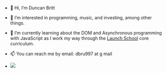 - 👋 Hi, I’m Duncan Britt

- 👀 I’m interested in programming, music, and investing, among other things.

- 🌱 I’m currently learning about the DOM and Asynchronous programming with JavaScript as I work my way through the [Launch School](https://launchschool.com/) core curriculum.

- 📫 You can reach me by email: dbru997 at g mail

- <img src="https://www.codewars.com/users/Duncan-Britt/badges/small">

<!---
Duncan-Britt/Duncan-Britt is a ✨ special ✨ repository because its `README.md` (this file) appears on your GitHub profile.
You can click the Preview link to take a look at your changes.
--->
